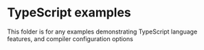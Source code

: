 TypeScript examples
==================

This folder is for any examples demonstrating TypeScript language features, and compiler configuration options
